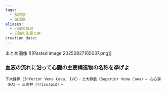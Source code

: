 ```yaml
---
tags:
  - 解剖学
  - 循環器
aliases:
  - 心臓の解剖
  - 心臓の部屋と弁
creation_date:
---
```


まとめ画像
	![[Pasted image 20250827165037.png]]
### 血液の流れに沿って心臓の主要構造物の名称を挙げよ
	下大静脈（Inferior Vena Cava, IVC）・上大静脈（Superior Vena Cava）→ 右心房（RA）→ 三尖弁（Tricuspid）→ 